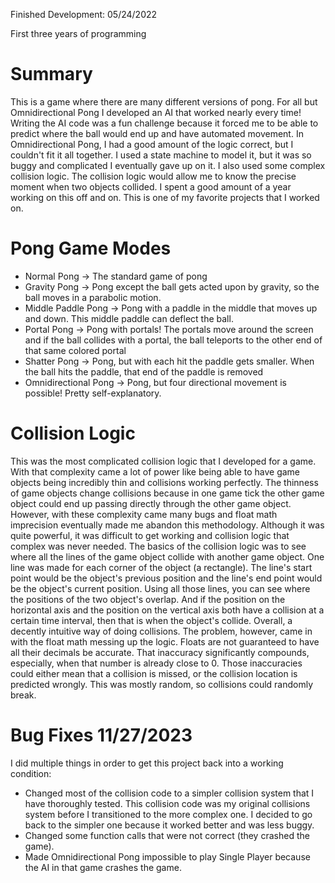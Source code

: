 Finished Development: 05/24/2022

First three years of programming

# Summary
This is a game where there are many different versions of pong. For all but Omnidirectional Pong I developed an AI that
worked nearly every time! Writing the AI code was a fun challenge because it forced me to be able to predict where the ball
would end up and have automated movement. In Omnidirectional Pong, I had a good amount of the logic correct, but I couldn't fit it all
together. I used a state machine to model it, but it was so buggy and complicated I eventually gave up on it. I also used
some complex collision logic. The collision logic would allow me to know the precise moment when two objects collided.
I spent a good amount of a year working on this off and on. This is one of my favorite projects that I worked on.

# Pong Game Modes
- Normal Pong &rarr; The standard game of pong
- Gravity Pong &rarr; Pong except the ball gets acted upon by gravity, so the ball moves in a parabolic motion.
- Middle Paddle Pong &rarr; Pong with a paddle in the middle that moves up and down. This middle paddle can deflect the ball.
- Portal Pong &rarr; Pong with portals! The portals move around the screen and if the ball collides with a portal, the ball teleports to the other end of that same colored portal
- Shatter Pong &rarr; Pong, but with each hit the paddle gets smaller. When the ball hits the paddle, that end of the paddle is removed
- Omnidirectional Pong &rarr; Pong, but four directional movement is possible! Pretty self-explanatory.

# Collision Logic
This was the most complicated collision logic that I developed for a game. With that complexity came a lot of power like
being able to have game objects being incredibly thin and collisions working perfectly. The thinness of game objects change
collisions because in one game tick the other game object could end up passing directly through the other game object.
However, with these complexity came many bugs and float math imprecision eventually made me abandon this methodology. Although
it was quite powerful, it was difficult to get working and collision logic that complex was never needed. The basics of the
collision logic was to see where all the lines of the game object collide with another game object. One line was made for
each corner of the object (a rectangle). The line's start point would be the object's previous position and the line's
end point would be the object's current position. Using all those lines, you can see where the positions of the two object's
overlap. And if the position on the horizontal axis and the position on the vertical axis both have a collision at a certain
time interval, then that is when the object's collide. Overall, a decently intuitive way of doing collisions. The problem,
however, came in with the float math messing up the logic. Floats are not guaranteed to have all their decimals be accurate.
That inaccuracy significantly compounds, especially, when that number is already close to 0. Those inaccuracies could either
mean that a collision is missed, or the collision location is predicted wrongly. This was mostly random, so collisions
could randomly break.

# Bug Fixes 11/27/2023
I did multiple things in order to get this project back into a working condition:
- Changed most of the collision code to a simpler collision system that I have thoroughly tested. This collision code was
my original collisions system before I transitioned to the more complex one. I decided to go back to the simpler one because
it worked better and was less buggy.
- Changed some function calls that were not correct (they crashed the game).
- Made Omnidirectional Pong impossible to play Single Player because the AI in that game crashes the game.